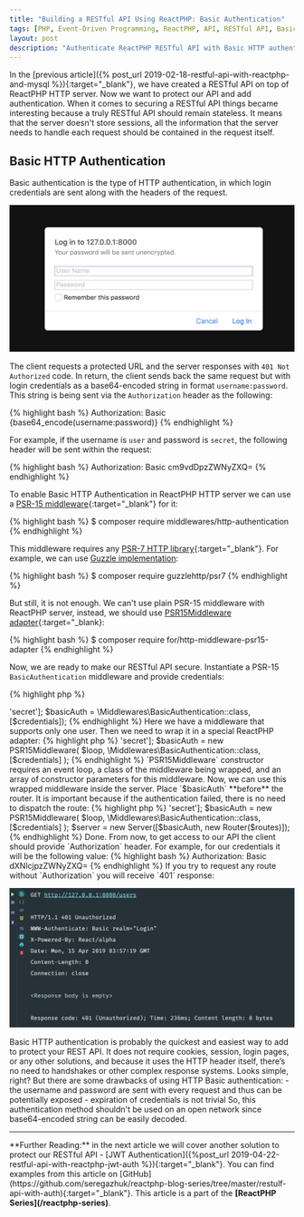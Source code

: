 ```yaml
---
title: "Building a RESTful API Using ReactPHP: Basic Authentication"
tags: [PHP, Event-Driven Programming, ReactPHP, API, RESTful API, Basic Authentication]
layout: post
description: "Authenticate ReactPHP RESTful API with Basic HTTP authentication"
---
```


In the [previous article]({% post_url 2019-02-18-restful-api-with-reactphp-and-mysql %}){:target="_blank"}, we have created a RESTful API on top of ReactPHP HTTP server. Now we want to protect our API and add authentication. When it comes to securing a RESTful API things became interesting because a truly RESTful API should remain stateless. It means that the server doesn't store sessions, all the information that the server needs to handle each request should be contained in the request itself.

## Basic HTTP Authentication

Basic authentication is the type of HTTP authentication, in which login credentials are sent along with the headers of the request.

<div class="row">
    <p class="text-center image col-sm-6 col-sm-offset-3">
        <img src="/assets/images/posts/reactphp-restful-api-authentication/basic-auth.png">
    </p>
</div>

The client requests a protected URL and the server responses with `401 Not Authorized` code. In return, the client sends back the same request but with login credentials as a base64-encoded string in format `username:password`. This string is being sent via the `Authorization` header as the following:

{% highlight bash %}
Authorization: Basic {base64_encode(username:password)}
{% endhighlight %}

For example, if the username is `user` and password is `secret`, the following header will be sent within the request:

{% highlight bash %}
Authorization: Basic cm9vdDpzZWNyZXQ=
{% endhighlight %}

To enable Basic HTTP Authentication in ReactPHP HTTP server we can use a [PSR-15 middleware](https://github.com/middlewares/http-authentication#basicauthentication){:target="_blank"} for it:

{% highlight bash %}
$ composer require middlewares/http-authentication
{% endhighlight %}

This middleware requires any [PSR-7 HTTP library](https://github.com/middlewares/awesome-psr15-middlewares#psr-7-implementations){:target="_blank"}. For example, we can use [Guzzle implementation](https://github.com/guzzle/psr7):

{% highlight bash %}
$ composer require guzzlehttp/psr7
{% endhighlight %}

But still, it is not enough. We can't use plain PSR-15 middleware with ReactPHP server, instead, we should use [PSR15Middleware adapter](https://github.com/friends-of-reactphp/http-middleware-psr15-adapter){:target="_blank}:

{% highlight bash %}
$ composer require for/http-middleware-psr15-adapter
{% endhighlight %}

Now, we are ready to make our RESTful API secure. Instantiate a PSR-15 `BasicAuthentication` middleware and provide credentials:

{% highlight php %}
<?php

// ...

$credentials = ['user' => 'secret'];

$basicAuth = \Middlewares\BasicAuthentication::class, [$credentials]);
{% endhighlight %}

Here we have a middleware that supports only one user. Then we need to wrap it in a special ReactPHP adapter:

{% highlight php %}
<?php

// ...

$credentials = ['user' => 'secret'];

$basicAuth = new PSR15Middleware(
  $loop, 
  \Middlewares\BasicAuthentication::class, [$credentials]
);
{% endhighlight %}

`PSR15Middleware` constructor requires an event loop, a class of the middleware being wrapped, and an array of constructor parameters for this middleware.

Now, we can use this wrapped middleware inside the server. Place `$basicAuth` **before** the router. It is important because if the authentication failed, there is no need to dispatch the route:

{% highlight php %}
<?php

// ...

$credentials = ['user' => 'secret'];

$basicAuth = new PSR15Middleware(
  $loop,
  \Middlewares\BasicAuthentication::class, [$credentials]
);

$server = new Server([$basicAuth, new Router($routes)]);
{% endhighlight %}

Done. From now, to get access to our API the client should provide `Authorization` header. For example, for our credentials it will be the following value:
{% highlight bash %}
Authorization: Basic dXNlcjpzZWNyZXQ=
{% endhighlight %}

If you try to request any route without `Authorization` you will receive `401` response:

<div class="row">
    <p class="text-center image col-sm-10 col-sm-offset-1">
    <img src="/assets/images/posts/reactphp-restful-api-authentication/basic-401.png">
    </p>
</div>

Basic HTTP authentication is probably the quickest and easiest way to add to protect your REST API. It does not require cookies, session, login pages, or any other solutions, and because it uses the HTTP header itself, there’s no need to handshakes or other complex response systems. Looks simple, right? But there are some drawbacks of using HTTP Basic authentication:

- the username and password are sent with every request and thus can be potentially exposed
- expiration of credentials is not trivial

So, this authentication method shouldn't be used on an open network since base64-encoded string can be easily decoded. 

<hr>

**Further Reading:** in the next article we will cover another solution to protect our RESTful API - [JWT Authentication]({%post_url 2019-04-22-restful-api-with-reactphp-jwt-auth %}){:target="_blank"}.

You can find examples from this article on [GitHub](https://github.com/seregazhuk/reactphp-blog-series/tree/master/restulf-api-with-auth){:target="_blank"}.

This article is a part of the <strong>[ReactPHP Series](/reactphp-series)</strong>.


